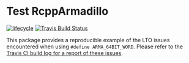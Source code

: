 # Test RcppArmadillo

[![lifecycle](https://img.shields.io/badge/Lifecycle-experimental-orange.svg)](https://www.tidyverse.org/lifecycle/#orange)
[![Travis Build Status](https://img.shields.io/travis/jeffreyhanson/armatest/master.svg?label=Status)](https://travis-ci.org/jeffreyhanson/armatest)

This package provides a reproducible example of the LTO issues encountered when using `#define ARMA_64BIT_WORD`. Please refer to the [Travis CI build log for a report of these issues](TODO).
